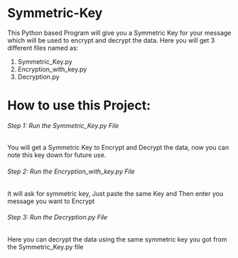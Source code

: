 # Symmetric-Key

This Python based Program will give you a Symmetric Key for your message which will be used to encrypt and decrypt the data.
Here you will get 3 different files named as:
1. Symmetric_Key.py 
2. Encryption_with_key.py 
4. Decryption.py

# How to use this Project:
###### Step 1: Run the Symmetric_Key.py File

You will get a Symmetric Key to Encrypt and Decrypt the data, now you can note this key down for future use.

###### Step 2: Run the Encryption_with_key.py File 

It will ask for symmetric key, Just paste the same Key and Then enter you message you want to Encrypt

###### Step 3: Run the Decryption.py File

Here you can decrypt the data using the same symmetric key you got from the Symmetric_Key.py file
